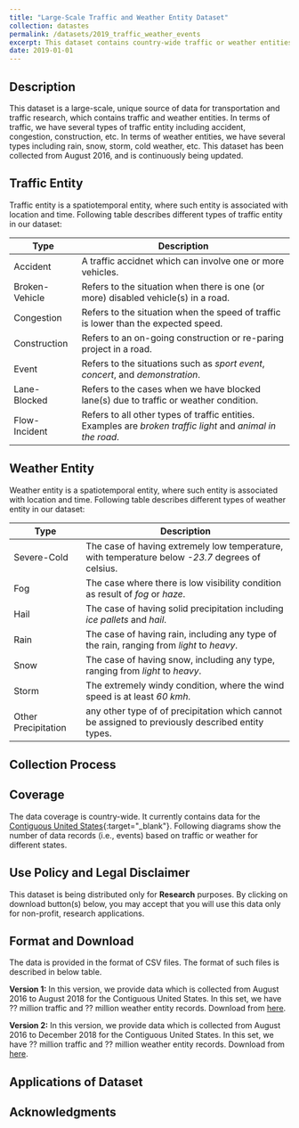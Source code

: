 ```yaml
---
title: "Large-Scale Traffic and Weather Entity Dataset"
collection: datastes
permalink: /datasets/2019_traffic_weather_events
excerpt: This dataset contains country-wide traffic or weather entities, which are continuously being collected from August 2016. Examples of a traffic entity are *accident*, *congestion*, and *construction*. Examples of a weather entity are *rain*, *snow*, and *storm*. 
date: 2019-01-01
---
```

## Description 
This dataset is a large-scale, unique source of data for transportation and traffic research, which contains traffic and weather entities. In terms of traffic, we have several types of traffic entity including accident, congestion, construction, etc. In terms of weather entities, we have several types including rain, snow, storm, cold weather, etc. This dataset has been collected from August 2016, and is continuously being updated. 

## Traffic Entity
Traffic entity is a spatiotemporal entity, where such entity is associated with location and time. Following table describes different types of traffic entity in our dataset: 

| Type | Description |
|------|-------------|
| Accident | A traffic accidnet which can involve one or more vehicles. |
| Broken-Vehicle | Refers to the situation when there is one (or more) disabled vehicle(s) in a road. |
| Congestion | Refers to the situation when the speed of traffic is lower than the expected speed. |
| Construction | Refers to an on-going construction or re-paring project in a road. |
| Event | Refers to the situations such as *sport event*, *concert*, and *demonstration*. |
| Lane-Blocked | Refers to the cases when we have blocked lane(s) due to traffic or weather condition. |
| Flow-Incident | Refers to all other types of traffic entities. Examples are *broken traffic light* and *animal in the road*. |

## Weather Entity
Weather entity is a spatiotemporal entity, where such entity is associated with location and time. Following table describes different types of weather entity in our dataset: 

| Type | Description |
|------|-------------|
| Severe-Cold | The case of having extremely low temperature, with temperature below *-23.7* degrees of celsius. |
| Fog | The case where there is low visibility condition as result of *fog* or *haze*. |
| Hail | The case of having solid precipitation including *ice pallets* and *hail*. |
| Rain | The case of having rain, including any type of the rain, ranging from *light* to *heavy*. |
| Snow | The case of having snow, including any type, ranging from *light* to *heavy*. |
| Storm | The extremely windy condition, where the wind speed is at least *60 kmh*. |
| Other Precipitation | any other type of of precipitation which cannot be assigned to previously described entity types. |

## Collection Process

## Coverage
The data coverage is country-wide. It currently contains data for the [Contiguous United States](https://en.wikipedia.org/wiki/Contiguous_United_States){:target="_blank"}. Following diagrams show the number of data records (i.e., events) based on traffic or weather for different states. 

## Use Policy and Legal Disclaimer
This dataset is being distributed only for __Research__ purposes. By clicking on download button(s) below, you may accept that you will use this data only for non-profit, research applications. 

## Format and Download
The data is provided in the format of CSV files. The format of such files is described in below table. 

__Version 1:__ In this version, we provide data which is collected from August 2016 to August 2018 for the Contiguous United States. In this set, we have ?? million traffic and ?? million weather entity records. Download from [here](#). 

__Version 2:__ In this version, we provide data which is collected from August 2016 to December 2018 for the Contiguous United States. In this set, we have ?? million traffic and ?? million weather entity records. Download from [here](#). 

## Applications of Dataset

## Acknowledgments
